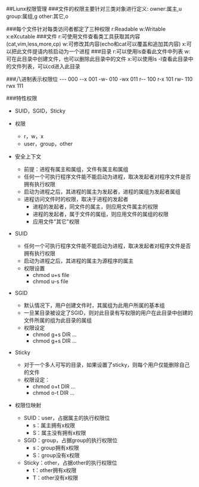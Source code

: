 ##Liunx权限管理
###文件的权限主要针对三类对象进行定义:
    owner:属主,u
    group:属组,g
    other:其它,o

###每个文件针对每类访问者都定了三种权限
    r:Readable
    w:Writable
    x:eXcutable 
###文件
    r:可使用文件查看类工具获取其内容(cat,vim,less,more,cp)
    w:可修改其内容(echo和cat可以覆盖和追加其内容)
    x:可以把此文件提请内核启动为一个进程
###目录
    r:可以使用ls查看此文件中列表
    w:可在此目录中创建文件，也可以删除此目录中的文件
    x:可以使用ls -l查看此目录中的文件列表，可以cd进入此目录

###八进制表示权限位
    --- 000
    --x 001
    -w- 010
    -wx 011
    r-- 100
    r-x 101
    rw- 110
    rwx 111

###特性权限
* SUID，SGID，Sticky
* 权限
    * r，w，x
    * user，group，other
* 安全上下文
    * 前提：进程有属主和属组，文件有属主和属组
    * 任何一个可执行程序文件能不能启动为进程，取决发起者对程序文件是否拥有执行权限
    * 启动为进程之后，其进程的属主为发起者，进程的属组为发起者属组
    * 进程访问文件时的权限，取决于进程的发起者
        * 进程的发起者，同文件的属主，则应用文件属主的权限
        * 进程的发起者，属于文件的属组，则应用文件的属组的权限
        * 应用文件"其它"权限
* SUID   
    * 任何一个可执行程序文件能不能启动为进程，取决发起者对程序文件是否拥有执行权限
    * 启动为进程之后，其进程的属主为源程序的属主 
    * 权限设置
        * chmod u+s file
        * chmod u-s file
* SGID  
    * 默认情况下，用户创建文件时，其属组为此用户所属的基本组
    * 一旦某目录被设定了SGID，则对此目录有写权限的用户在此目录中创建的文件所属的组为此目录的属组
    * 权限设定
        * chmod g+s DIR ...
        * chmod g+s DIR ...
* Sticky
    * 对于一个多人可写的目录，如果设置了sticky，则每个用户仅能删除自己的文件
    * 权限设定：
        * chmod o+t DIR ...
        * chmod o-t DIR ...
    
* 权限位映射
    * SUID：user，占据属主的执行权限位
        * s：属主拥有x权限
        * S：属主没有拥有x权限
    * SGID：group，占据group的执行权限位
        * s：group拥有x权限
        * S：group没有x权限
    * Sticky：other，占据other的执行权限位
        * t：other拥有x权限
        * T：other没有x权限